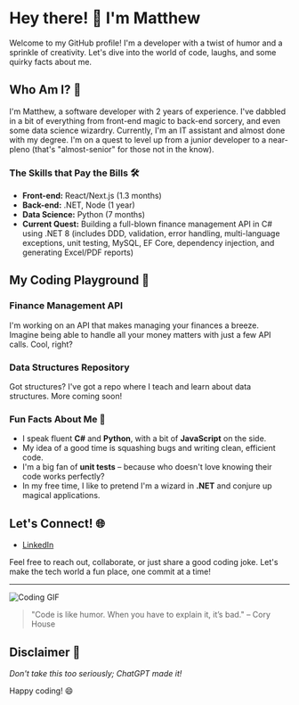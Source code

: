 # Hey there! 👋 I'm Matthew

Welcome to my GitHub profile! I'm a developer with a twist of humor and a sprinkle of creativity. Let's dive into the world of code, laughs, and some quirky facts about me.

## Who Am I? 🤔

I'm Matthew, a software developer with 2 years of experience. I've dabbled in a bit of everything from front-end magic to back-end sorcery, and even some data science wizardry. Currently, I'm an IT assistant and almost done with my degree. I'm on a quest to level up from a junior developer to a near-pleno (that's "almost-senior" for those not in the know).

### The Skills that Pay the Bills 🛠️

- **Front-end:** React/Next.js (1.3 months)
- **Back-end:** .NET, Node (1 year)
- **Data Science:** Python (7 months)
- **Current Quest:** Building a full-blown finance management API in C# using .NET 8 (includes DDD, validation, error handling, multi-language exceptions, unit testing, MySQL, EF Core, dependency injection, and generating Excel/PDF reports)

## My Coding Playground 🌟

### Finance Management API
I'm working on an API that makes managing your finances a breeze. Imagine being able to handle all your money matters with just a few API calls. Cool, right?

### Data Structures Repository
Got structures? I've got a repo where I teach and learn about data structures. More coming soon!

### Fun Facts About Me 🎉

- I speak fluent **C#** and **Python**, with a bit of **JavaScript** on the side.
- My idea of a good time is squashing bugs and writing clean, efficient code.
- I'm a big fan of **unit tests** – because who doesn't love knowing their code works perfectly?
- In my free time, I like to pretend I'm a wizard in **.NET** and conjure up magical applications.

## Let's Connect! 🌐

- [LinkedIn](https://www.linkedin.com/in/matthewaraujo20)

Feel free to reach out, collaborate, or just share a good coding joke. Let's make the tech world a fun place, one commit at a time!

---

![Coding GIF](https://user-images.githubusercontent.com/xxxxxx/coding-gif.gif)

> "Code is like humor. When you have to explain it, it’s bad." – Cory House

## Disclaimer 📢
*Don't take this too seriously; ChatGPT made it!*

Happy coding! 😄
